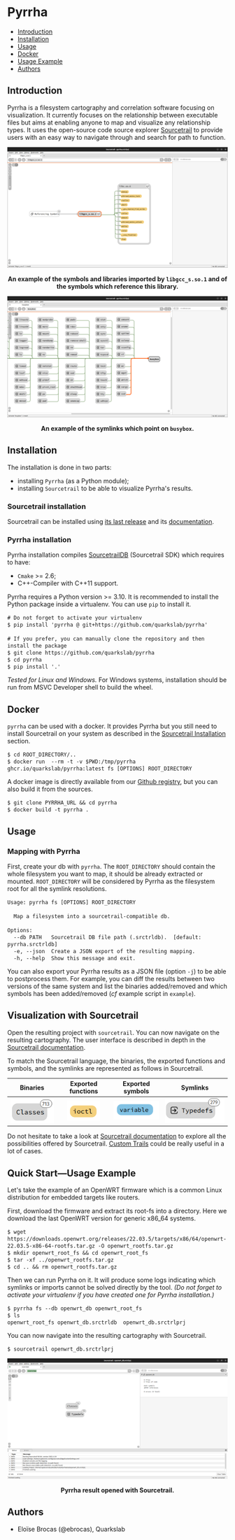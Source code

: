 # Pyrrha

* [Introduction](#introduction)
* [Installation](#installation)
* [Usage](#usage)
* [Docker](#docker)
* [Usage Example](#quick-start----usage-example)
* [Authors](#authors)

## Introduction

Pyrrha is a filesystem cartography and correlation software focusing on visualization. It currently focuses on the relationship between executable files but aims at enabling anyone to map and visualize any relationship types. It uses the open-source code source
explorer [Sourcetrail](https://github.com/CoatiSoftware/Sourcetrail) to provide users with an easy way to navigate through and search for 
path to function.

![](docs/img/imports.png)
<p align="center">
<b>An example of the symbols and libraries imported by <code>libgcc_s.so.1</code> and of the symbols which reference this library.</b>
</p>

![](docs/img/symlinks.png)
<p align="center">
<b>An example of the symlinks which point on <code>busybox</code>.</b>
</p>


## Installation
The installation is done in two parts:
- installing `Pyrrha` (as a Python module);
- installing `Sourcetrail` to be able to visualize Pyrrha's results.

### Sourcetrail installation
Sourcetrail can be installed using [its last release](https://github.com/CoatiSoftware/Sourcetrail/releases/tag/2021.4.19) and its [documentation](https://github.com/CoatiSoftware/Sourcetrail/blob/master/DOCUMENTATION.md#installation).

### Pyrrha installation
Pyrrha installation compiles [SourcetrailDB](https://github.com/CoatiSoftware/SourcetrailDB) (Sourcetrail SDK) which requires to have:
- `Cmake` >= 2.6;
- C++-Compiler with C++11 support.

Pyrrha requires a Python version >= 3.10.
It is recommended to install the Python package inside a virtualenv. You can use `pip` to install it.
```commandline
# Do not forget to activate your virtualenv
$ pip install 'pyrrha @ git+https://github.com/quarkslab/pyrrha'

# If you prefer, you can manually clone the repository and then install the package
$ git clone https://github.com/quarkslab/pyrrha
$ cd pyrrha
$ pip install '.'
```

*Tested for Linux and Windows.* For Windows systems, installation should be run from MSVC Developer shell to build the wheel.

## Docker
`pyrrha` can be used with a docker. It provides Pyrrha but you still need to install Sourcetrail on your system as described in the [Sourcetrail Installation](#sourcetrail-installation) section.

```commandline
$ cd ROOT_DIRECTORY/..
$ docker run  --rm -t -v $PWD:/tmp/pyrrha ghcr.io/quarkslab/pyrrha:latest fs [OPTIONS] ROOT_DIRECTORY
```

A docker image is directly available from our [Github registry](https://github.com/orgs/quarkslab/packages/container/package/pyrrha), but you can also build it from the sources.

```commandline
$ git clone PYRRHA_URL && cd pyrrha
$ docker build -t pyrrha .
```

## Usage
### Mapping with Pyrrha 
First, create your db with `pyrrha`. The `ROOT_DIRECTORY` should contain the whole filesystem you want to map, it should be already extracted or mounted. `ROOT_DIRECTORY` will be considered by Pyrrha as the filesystem root for all the symlink resolutions. 

```commandline
Usage: pyrrha fs [OPTIONS] ROOT_DIRECTORY

  Map a filesystem into a sourcetrail-compatible db.

Options:
  --db PATH   Sourcetrail DB file path (.srctrldb).  [default: pyrrha.srctrldb]
  -e, --json  Create a JSON export of the resulting mapping.
  -h, --help  Show this message and exit.
```

You can also export your Pyrrha results as a JSON file (option `-j`) to be able to postprocess them. For example, you can diff the results between two versions of the same system and list the binaries added/removed and which symbols has been added/removed (*cf* example script in `example`).

## Visualization with Sourcetrail
Open the resulting project with `sourcetrail`. You can now navigate on the resulting cartography. The user interface is described in depth in the [Sourcetrail documentation](https://github.com/CoatiSoftware/Sourcetrail/blob/master/DOCUMENTATION.md#user-interface).

To match the Sourcetrail language, the binaries, the exported functions and symbols, and the symlinks are represented as follows in Sourcetrail.

Binaries |      Exported functions      |      Exported symbols      | Symlinks
:---:|:----------------------------:|:--------------------------:| :---:
![](docs/img/classes.png) |  ![](docs/img/function.png)  | ![](docs/img/variable.png) | ![](docs/img/typedefs.png)

Do not hesitate to take a look at [Sourcetrail documentation](https://github.com/CoatiSoftware/Sourcetrail/blob/master/DOCUMENTATION.md#graph-view-1) to explore all the possibilities offered by Sourcetrail. [Custom Trails](https://github.com/CoatiSoftware/Sourcetrail/blob/master/DOCUMENTATION.md#custom-trail-dialog) could be really useful in a lot of cases.

## Quick Start—Usage Example
Let's take the example of an OpenWRT firmware which is a common Linux distribution for embedded targets like routers.

First, download the firmware and extract its root-fs into a directory. Here we download the last OpenWRT version for generic x86_64 systems.
```commandline
$ wget https://downloads.openwrt.org/releases/22.03.5/targets/x86/64/openwrt-22.03.5-x86-64-rootfs.tar.gz -O openwrt_rootfs.tar.gz
$ mkdir openwrt_root_fs && cd openwrt_root_fs
$ tar -xf ../openwrt_rootfs.tar.gz
$ cd .. && rm openwrt_rootfs.tar.gz
```

Then we can run Pyrrha on it. It will produce some logs indicating which symlinks or imports cannot be solved directly by the tool. 
*(Do not forget to activate your virtualenv if you have created one for Pyrrha installation.)*
```commandline
$ pyrrha fs --db openwrt_db openwrt_root_fs
$ ls 
openwrt_root_fs openwrt_db.srctrldb  openwrt_db.srctrlprj
```

You can now navigate into the resulting cartography with Sourcetrail.
```commandline
$ sourcetrail openwrt_db.srctrlprj
```

![](docs/img/example_sourcetrail.png)
<p align="center">
<b>Pyrrha result opened with Sourcetrail.</b>
</p>

## Authors
- Eloïse Brocas (@ebrocas), Quarkslab
